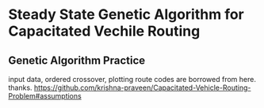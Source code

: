 # Steady State Genetic Algorithm for Capacitated Vechile Routing
## Genetic Algorithm Practice 



input data, ordered crossover, plotting route codes are borrowed from here. thanks.
https://github.com/krishna-praveen/Capacitated-Vehicle-Routing-Problem#assumptions
